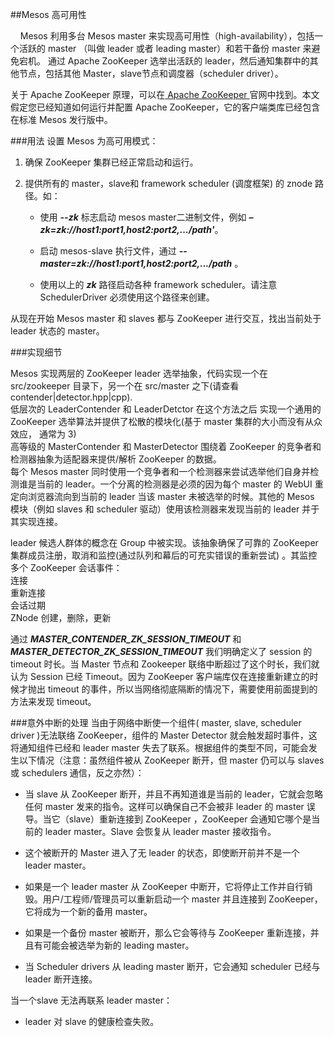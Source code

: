 ##Mesos 高可用性

&nbsp;&nbsp;&nbsp;&nbsp;Mesos 利用多台 Mesos master 来实现高可用性（high-availability），包括一个活跃的 master （叫做 leader 或者 leading master）和若干备份 master 来避免宕机。 通过 Apache ZooKeeper 选举出活跃的 leader，然后通知集群中的其他节点，包括其他 Master，slave节点和调度器（scheduler driver）。

关于 Apache ZooKeeper 原理，可以在[ Apache ZooKeeper ](http://zookeeper.apache.org/doc/trunk/recipes.html#sc_leaderElection)官网中找到。本文假定您已经知道如何运行并配置 Apache ZooKeeper，它的客户端类库已经包含在标准 Mesos 发行版中。

###用法
设置 Mesos 为高可用模式：

1. 确保 ZooKeeper 集群已经正常启动和运行。

2. 提供所有的 master，slave和 framework scheduler (调度框架) 的 znode 路径。如：

    - 使用 ***--zk*** 标志启动 mesos master二进制文件，例如 ***–zk=zk://host1:port1,host2:port2,…/path'***。

    - 启动 mesos-slave 执行文件，通过 ***--master=zk://host1:port1,host2:port2,.../path***  。

    - 使用以上的 ***zk*** 路径启动各种 framework scheduler。请注意 SchedulerDriver 必须使用这个路径来创建。

从现在开始 Mesos master 和 slaves 都与 ZooKeeper 进行交互，找出当前处于 leader 状态的 master。 

###实现细节


Mesos 实现两层的 ZooKeeper leader 选举抽象，代码实现一个在 src/zookeeper 目录下，另一个在 src/master 之下(请查看 contender|detector.hpp|cpp).   
低层次的 LeaderContender 和 LeaderDetctor 在这个方法之后 实现一个通用的 ZooKeeper 选举算法并提供了松散的模块化(基于 master 集群的大小而没有从众效应， 通常为 3)    
高等级的 MasterContender 和 MasterDetector 围绕着 ZooKeeper 的竞争者和检测器抽象为适配器来提供/解析 ZooKeeper 的数据。  
每个 Mesos master 同时使用一个竞争者和一个检测器来尝试选举他们自身并检测谁是当前的 leader。一个分离的检测器是必须的因为每个 master 的 WebUI 重定向浏览器流向到当前的 leader 当该 master   未被选举的时候。其他的 Mesos 模块（例如 slaves 和 scheduler 驱动）使用该检测器来发现当前的 leader 并于其实现连接。  

leader 候选人群体的概念在 Group 中被实现。该抽象确保了可靠的 ZooKeeper 集群成员注册，取消和监控(通过队列和幕后的可充实错误的重新尝试) 。其监控多个 ZooKeeper 会话事件：  
        连接  
        重新连接  
        会话过期  
        ZNode 创建，删除，更新  

通过 ***MASTER_CONTENDER_ZK_SESSION_TIMEOUT*** 和  ***MASTER_DETECTOR_ZK_SESSION_TIMEOUT*** 我们明确定义了 session 的 timeout 时长。当 Master 节点和 Zookeeper 联络中断超过了这个时长，我们就认为 Session 已经 Timeout。因为 ZooKeeper 客户端库仅在连接重新建立的时候才抛出 timeout 的事件，所以当网络彻底隔断的情况下，需要使用前面提到的方法来发现 timeout。

###意外中断的处理
当由于网络中断使一个组件( master, slave, scheduler driver )无法联络 ZooKeeper，组件的 Master Detector 就会触发超时事件，这将通知组件已经和 leader master 失去了联系。根据组件的类型不同，可能会发生以下情况（注意：虽然组件被从 ZooKeeper 断开，但 master 仍可以与 slaves 或 schedulers 通信，反之亦然）：

- 当 slave 从 ZooKeeper 断开，并且不再知道谁是当前的 leader，它就会忽略任何 master 发来的指令。这样可以确保自己不会被非 leader 的 master 误导。当它（slave）重新连接到 ZooKeeper ，ZooKeeper 会通知它哪个是当前的 leader master。Slave 会恢复从 leader master 接收指令。

- 这个被断开的 Master 进入了无 leader 的状态，即使断开前并不是一个 leader master。

* 如果是一个 leader master 从 ZooKeeper 中断开，它将停止工作并自行销毁。用户/工程师/管理员可以重新启动一个 master 并且连接到 ZooKeeper， 它将成为一个新的备用 master。

* 如果是一个备份 master 被断开，那么它会等待与 ZooKeeper 重新连接，并且有可能会被选举为新的 leading master。


- 当 Scheduler drivers 从 leading master 断开，它会通知 scheduler 已经与 leader 断开连接。

当一个slave 无法再联系 leader master：

* leader 对 slave 的健康检查失败。

